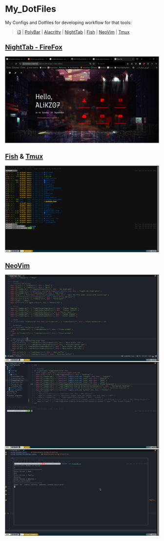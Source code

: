 # My_DotFiles
My Configs and Dotfiles for developing workflow for that tools:
> [i3](https://github.com/i3/i3)
> | [PolyBar](https://github.com/polybar/polybar)
> | [Alacritty](https://github.com/alacritty/alacritty)
> | [NightTab](https://github.com/zombieFox/nightTab)
> | [Fish](https://github.com/fish-shell/fish-shell)
> | [NeoVim](https://github.com/neovim/neovim)
> | [Tmux](https://github.com/tmux/tmux)

## [NightTab - FireFox](https://github.com/AliKZ07/My_DotFiles/blob/main/nightTab/nightTab%20backup%20-%20red%20theme%20-%20firefox.json)
![NightTab](./ScreenShots/Screenshot%20from%202022-09-18%2010-43-56.png)
## [Fish](https://github.com/AliKZ07/My_DotFiles/tree/main/fish) & [Tmux](https://github.com/AliKZ07/My_DotFiles/tree/main/tmux)
![Fish & Tmux](./ScreenShots/Screenshot%20from%202022-09-18%2010-46-52.png)
## [NeoVim](https://github.com/AliKZ07/My_DotFiles/tree/main/nvim)
![NeoVim Preview](./ScreenShots/Screenshot%20from%202022-09-18%2010-27-29.png)
![Run Terminal](./ScreenShots/Screenshot%20from%202022-09-18%2010-30-49.png)
![Flouting Terminal](https://raw.githubusercontent.com/AliKZ07/My_DotFiles/main/ScreenShots/Screenshot%20from%202022-09-18%2010-39-45.png)
